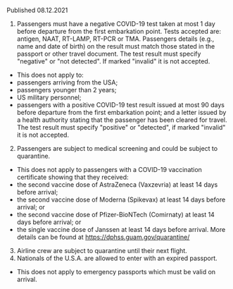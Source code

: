 Published 08.12.2021
1. Passengers must have a negative COVID-19 test taken at most 1 day before departure from the first embarkation point. Tests accepted are: antigen, NAAT, RT-LAMP, RT-PCR or TMA. Passengers details (e.g., name and date of birth) on the result must match those stated in the passport or other travel document. The test result must specify "negative" or "not detected". If marked "invalid" it is not accepted.
- This does not apply to:
- passengers arriving from the USA;
- passengers younger than 2 years;
- US military personnel;
- passengers with a positive COVID-19 test result issued at most 90 days before departure from the first embarkation point; and a letter issued by a health authority stating that the passenger has been cleared for travel. The test result must specify "positive" or "detected", if marked "invalid" it is not accepted.
2. Passengers are subject to medical screening and could be subject to quarantine.
- This does not apply to passengers with a COVID-19 vaccination certificate showing that they received:
- the second vaccine dose of AstraZeneca (Vaxzevria) at least 14 days before arrival;
- the second vaccine dose of Moderna (Spikevax) at least 14 days before arrival; or
- the second vaccine dose of Pfizer-BioNTech (Comirnaty) at least 14 days before arrival; or
- the single vaccine dose of Janssen at least 14 days before arrival.
More details can be found at <a href="https://dphss.guam.gov/quarantine/">https://dphss.guam.gov/quarantine/</a>
3. Airline crew are subject to quarantine until their next flight.
4. Nationals of the U.S.A. are allowed to enter with an expired passport.
- This does not apply to emergency passports which must be valid on arrival.